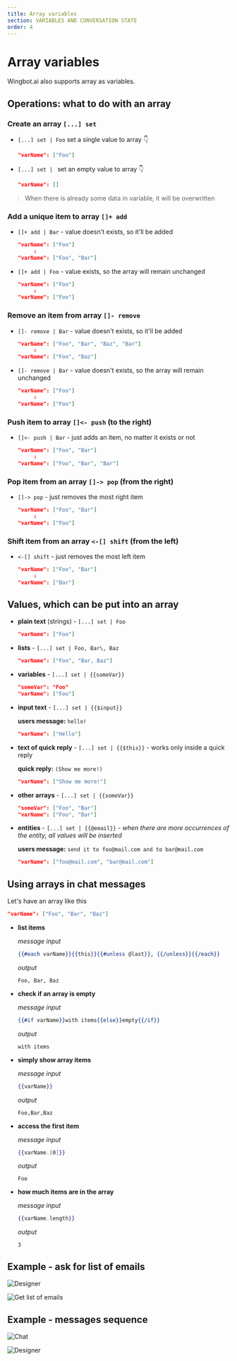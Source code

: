 ```yaml
---
title: Array variables
section: VARIABLES AND CONVERSATION STATE
order: 4
---
```


# Array variables

Wingbot.ai also supports array as variables.

## Operations: what to do with an array

### Create an array `[...] set`

- `[...] set | Foo` set a single value to array 👇
  ```json
  "varName": ["Foo"]
  ```
- `[...] set | ` set an empty value to array 👇
  ```json
  "varName": []
  ```

> When there is already some data in variable, it will be overwritten

### Add a unique item to array `[]+ add`

- `[]+ add | Bar` - value doesn't exists, so it'll be added
    ```json
    "varName": ["Foo"]
         ⇩
    "varName": ["Foo", "Bar"]
    ```

- `[]+ add | Foo` - value exists, so the array will remain unchanged
    ```json
    "varName": ["Foo"]
         ⇩
    "varName": ["Foo"]
    ```
### Remove an item from array `[]- remove`

- `[]- remove | Bar` - value doesn't exists, so it'll be added
    ```json
    "varName": ["Foo", "Bar", "Baz", "Bar"]
         ⇩
    "varName": ["Foo", "Baz"]
    ```

- `[]- remove | Bar` - value doesn't exists, so the array will remain unchanged
    ```json
    "varName": ["Foo"]
         ⇩
    "varName": ["Foo"]
    ```

### Push item to array `[]<- push` (to the right)

- `[]<- push | Bar` - just adds an item, no matter it exists or not
    ```json
    "varName": ["Foo", "Bar"]
         ⇩
    "varName": ["Foo", "Bar", "Bar"]
    ```

### Pop item from an array `[]-> pop` (from the right)

- `[]-> pop` - just removes the most right item
    ```json
    "varName": ["Foo", "Bar"]
         ⇩
    "varName": ["Foo"]
    ```

### Shift item from an array `<-[] shift` (from the left)

- `<-[] shift` - just removes the most left item
    ```json
    "varName": ["Foo", "Bar"]
         ⇩
    "varName": ["Bar"]
    ```

## Values, which can be put into an array

- **plain text** (strings) - `[...] set | Foo`
  ```json
  "varName": ["Foo"]
  ```

- **lists** - `[...] set | Foo, Bar\, Baz`
  ```json
  "varName": ["Foo", "Bar, Baz"]
  ```

- **variables** - `[...] set | {{someVar}}`
  ```json
  "someVar": "Foo"
  "varName": ["Foo"]
  ```

- **input text** - `[...] set | {{$input}}`

  **users message:** `hello!`
  ```json
  "varName": ["Hello"]
  ```

- **text of quick reply** - `[...] set | {{$this}}` - works only inside a quick reply

  **quick reply:** `(Show me more!)`
  ```json
  "varName": ["Show me more!"]
  ```

- **other arrays** - `[...] set | {{someVar}}`
  ```json
  "someVar": ["Foo", "Bar"]
  "varName": ["Foo", "Bar"]
  ```

- **entities** - `[...] set | {{@email}}` - *when there are more occurrences of the entity, all values will be inserted*

  **users message:** `send it to foo@mail.com and to bar@mail.com`
  ```json
  "varName": ["foo@mail.com", "bar@mail.com"]
  ```

## Using arrays in chat messages

Let's have an array like this

```json
"varName": ["Foo", "Bar", "Baz"]
```

- **list items**

  *message input*

  ```handlebars
  {{#each varName}}{{this}}{{#unless @last}}, {{/unless}}{{/each}}
  ```

  *output*

  ```
  Foo, Bar, Baz
  ```

- **check if an array is empty**

  *message input*

  ```handlebars
  {{#if varName}}with items{{else}}empty{{/if}}
  ```

  *output*

  ```
  with items
  ```

- **simply show array items**

  *message input*

  ```handlebars
  {{varName}}
  ```

  *output*

  ```
  Foo,Bar,Baz
  ```

- **access the first item**

  *message input*

  ```handlebars
  {{varName.[0]}}
  ```

  *output*

  ```
  Foo
  ```
- **how much items are in the array**

  *message input*

  ```handlebars
  {{varName.length}}
  ```

  *output*

  ```
  3
  ```

## Example - ask for list of emails

![Designer](image.png)

![Get list of emails](<emailList.png>)

## Example - messages sequence

![Chat](image-1.png)

![Designer](image-2.png)